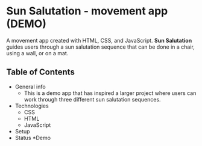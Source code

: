 # Sun Salutation - movement app (DEMO)
A movement app created with HTML, CSS, and JavaScript.
 **Sun Salutation** guides users through a sun salutation sequence that can be done in a chair, using a wall, or on a mat. 

 ## Table of Contents
 * General info
   * This is a demo app that has inspired a larger project where users can work through three different sun salutation sequences.
 * Technologies
   * CSS
   * HTML
   * JavaScript
 * Setup
 * Status
   *Demo
